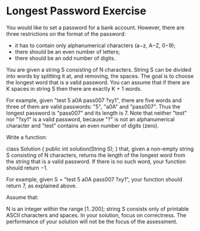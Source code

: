 # Longest Password Exercise

 You would like to set a password for a bank account. However, there are three restrictions on the format of the password:
 
 - it has to contain only alphanumerical characters (a−z, A−Z, 0−9);
 - there should be an even number of letters;
 - there should be an odd number of digits.
 
 You are given a string S consisting of N characters. String S can be divided into words by splitting it at, and removing, the spaces. The goal is to choose the longest word that is a valid password. You can assume that if there are K spaces in string S then there are exactly K + 1 words.

 For example, given "test 5 a0A pass007 ?xy1", there are five words and three of them are valid passwords: "5", "a0A" and "pass007". Thus the longest password is "pass007" and its length is 7. Note that neither "test" nor "?xy1" is a valid password, because "?" is not an alphanumerical character and "test" contains an even number of digits (zero).

 Write a function:

 class Solution { public int solution(String S); }
 that, given a non-empty string S consisting of N characters, returns the length of the longest word from the string that is a valid password. If there is no such word, your function should return −1.

 For example, given S = "test 5 a0A pass007 ?xy1", your function should return 7, as explained above.

 Assume that:

 N is an integer within the range [1..200];
 string S consists only of printable ASCII characters and spaces.
 In your solution, focus on correctness. The performance of your solution will not be the focus of the assessment.